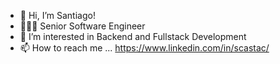 - 👋 Hi, I’m Santiago! 
- 👨🏻‍🎓 Senior Software Engineer
- 👀 I’m interested in Backend and Fullstack Development
- 📫 How to reach me ... https://www.linkedin.com/in/scastac/

<!---
santiago1393/santiago1393 is a ✨ special ✨ repository because its `README.md` (this file) appears on your GitHub profile.
You can click the Preview link to take a look at your changes.
--->
